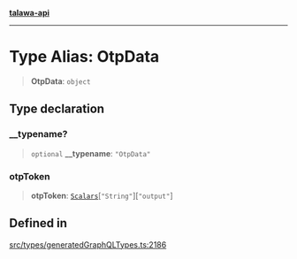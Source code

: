 [**talawa-api**](../../../README.md)

***

# Type Alias: OtpData

> **OtpData**: `object`

## Type declaration

### \_\_typename?

> `optional` **\_\_typename**: `"OtpData"`

### otpToken

> **otpToken**: [`Scalars`](Scalars.md)\[`"String"`\]\[`"output"`\]

## Defined in

[src/types/generatedGraphQLTypes.ts:2186](https://github.com/Suyash878/talawa-api/blob/e4413cec641a837926071678fed3c7f67234e31e/src/types/generatedGraphQLTypes.ts#L2186)
